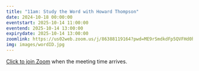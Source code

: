 ```yaml
---
title: "11am: Study the Word with Howard Thompson"
date: 2024-10-18 00:00:00
eventstart: 2025-10-14 11:00:00
eventend: 2025-10-14 13:00:00
expirydate: 2025-10-14 13:00:00
zoomlink: https://us02web.zoom.us/j/86388119164?pwd=ME9rSmdkdFp5QVFHd0hIbDZmNXhRQT09
img: images/wordID.jpg
---
```


[Click to join Zoom](https://us02web.zoom.us/j/86388119164?pwd=ME9rSmdkdFp5QVFHd0hIbDZmNXhRQT09) when the meeting time arrives.